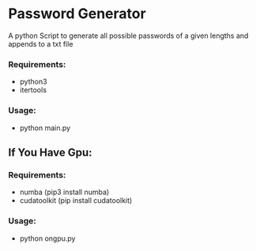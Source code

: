 # Password Generator
A python Script to generate all possible passwords of a given lengths and appends to a txt file

### Requirements:
- python3
- itertools

### Usage:
 - python main.py
## If You Have Gpu:

### Requirements:
- numba (pip3 install numba)
- cudatoolkit (pip install cudatoolkit)

### Usage:
- python ongpu.py
